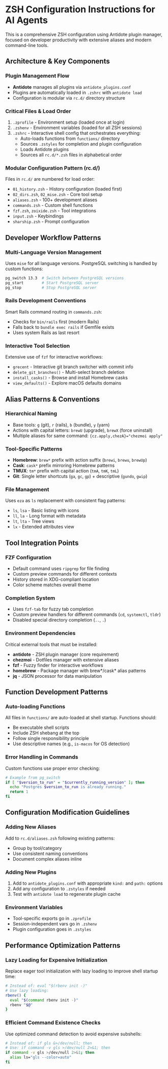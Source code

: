 # ZSH Configuration Instructions for AI Agents

This is a comprehensive ZSH configuration using Antidote plugin manager, focused on developer productivity with extensive aliases and modern command-line tools.

## Architecture & Key Components

### Plugin Management Flow
- **Antidote** manages all plugins via `antidote_plugins.conf`
- Plugins are automatically loaded in `.zshrc` with `antidote load`
- Configuration is modular via `rc.d/` directory structure

### Critical Files & Load Order
1. `.zprofile` - Environment setup (loaded once at login)
2. `.zshenv` - Environment variables (loaded for all ZSH sessions)
3. `.zshrc` - Interactive shell config that orchestrates everything:
   - Auto-loads functions from `functions/` directory
   - Sources `.zstyles` for completion and plugin configuration
   - Loads Antidote plugins
   - Sources all `rc.d/*.zsh` files in alphabetical order

### Modular Configuration Pattern (rc.d/)
Files in `rc.d/` are numbered for load order:
- `01_history.zsh` - History configuration (loaded first)
- `02_dirs.zsh`, `02_mise.zsh` - Core tool setup
- `aliases.zsh` - 100+ development aliases
- `commands.zsh` - Custom shell functions
- `fzf.zsh`, `zoixide.zsh` - Tool integrations
- `input.zsh` - Keybindings
- `sharship.zsh` - Prompt configuration

## Developer Workflow Patterns

### Multi-Language Version Management
Uses `mise` for all language versions. PostgreSQL switching is handled by custom functions:
```bash
pg_switch 13.3  # Switch between PostgreSQL versions
pg_start        # Start PostgreSQL server
pg_stop         # Stop PostgreSQL server
```

### Rails Development Conventions
Smart Rails command routing in `commands.zsh`:
- Checks for `bin/rails` first (modern Rails)
- Falls back to `bundle exec rails` if Gemfile exists
- Uses system Rails as last resort

### Interactive Tool Selection
Extensive use of `fzf` for interactive workflows:
- `grecent` - Interactive git branch switcher with commit info
- `delete_git_branches()` - Multi-select branch deletion
- `install_casks()` - Browse and install Homebrew casks
- `view_defaults()` - Explore macOS defaults domains

## Alias Patterns & Conventions

### Hierarchical Naming
- Base tools: `g` (git), `r` (rails), `b` (bundle), `y` (yarn)
- Actions with capital letters: `brewU` (upgrade), `brewX` (force uninstall)
- Multiple aliases for same command: `{cz.apply,chezA}="chezmoi apply"`

### Tool-Specific Patterns
- **Homebrew**: `brew*` prefix with action suffix (`brewi`, `brewu`, `brewUp`)
- **Cask**: `cask*` prefix mirroring Homebrew patterns
- **TMUX**: `tm*` prefix with capital action (`tmA`, `tmK`, `tmL`)
- **Git**: Single letter shortcuts (`ga`, `gc`, `gp`) + descriptive (`gundo`, `gwip`)

### File Management
Uses `eza` as `ls` replacement with consistent flag patterns:
- `ls`, `lsa` - Basic listing with icons
- `ll`, `la` - Long format with metadata
- `lt`, `lta` - Tree views
- `lx` - Extended attributes view

## Tool Integration Points

### FZF Configuration
- Default command uses `ripgrep` for file finding
- Custom preview commands for different contexts
- History stored in XDG-compliant location
- Color scheme matches overall theme

### Completion System
- Uses `fzf-tab` for fuzzy tab completion
- Custom preview handlers for different commands (`cd`, `systemctl`, `tldr`)
- Disabled special directory completion (`..`, `.`)

### Environment Dependencies
Critical external tools that must be installed:
- **antidote** - ZSH plugin manager (core requirement)
- **chezmoi** - Dotfiles manager with extensive aliases
- **fzf** - Fuzzy finder for interactive workflows
- **homebrew** - Package manager with brew*/cask* alias patterns
- **jq** - JSON processor for data manipulation

## Function Development Patterns

### Auto-loading Functions
All files in `functions/` are auto-loaded at shell startup. Functions should:
- Be executable shell scripts
- Include ZSH shebang at the top
- Follow single responsibility principle
- Use descriptive names (e.g., `is-macos` for OS detection)

### Error Handling in Commands
Custom functions use proper error checking:
```bash
# Example from pg_switch
if [ "$version_to_run" = "$currently_running_version" ]; then
  echo "Postgres $version_to_run is already running."
  return 1
fi
```

## Configuration Modification Guidelines

### Adding New Aliases
Add to `rc.d/aliases.zsh` following existing patterns:
- Group by tool/category
- Use consistent naming conventions
- Document complex aliases inline

### Adding New Plugins
1. Add to `antidote_plugins.conf` with appropriate `kind:` and `path:` options
2. Add any configuration to `.zstyles` if needed
3. Test with `antidote load` to regenerate plugin cache

### Environment Variables
- Tool-specific exports go in `.zprofile`
- Session-independent vars go in `.zshenv`
- Plugin configuration goes in `.zstyles`

## Performance Optimization Patterns

### Lazy Loading for Expensive Initialization
Replace eager tool initialization with lazy loading to improve shell startup time:
```zsh
# Instead of: eval "$(rbenv init -)"
# Use lazy loading:
rbenv() {
  eval "$(command rbenv init -)"
  rbenv "$@"
}
```

### Efficient Command Existence Checks
Use optimized command detection to avoid expensive subshells:
```zsh
# Instead of: if gls &>/dev/null; then
# Use: if command -v gls >/dev/null 2>&1; then
if command -v gls >/dev/null 2>&1; then
  alias ls="gls --color=auto"
fi
```
